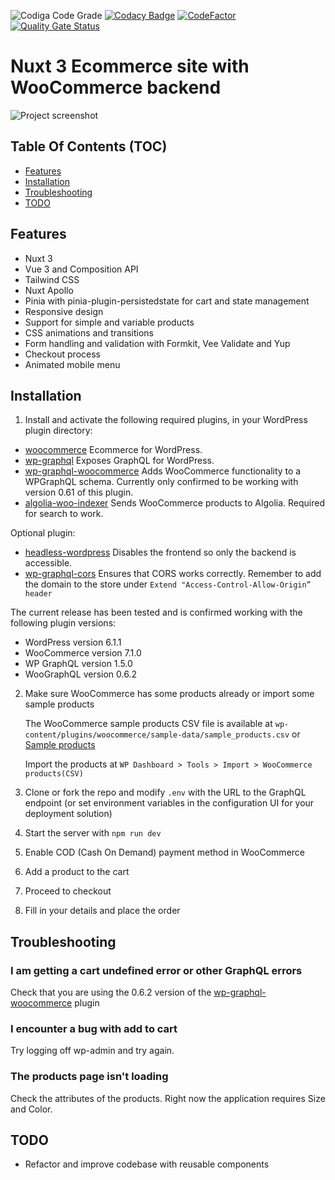 ![Codiga Code Grade](https://api.codiga.io/project/35561/score/svg)
[![Codacy Badge](https://api.codacy.com/project/badge/Grade/1835e693354349ffaa703c0bbaf2b52b)](https://app.codacy.com/gh/w3bdesign/nuxtjs-woocommerce?utm_source=github.com&utm_medium=referral&utm_content=w3bdesign/nuxtjs-woocommerce&utm_campaign=Badge_Grade)
[![CodeFactor](https://www.codefactor.io/repository/github/w3bdesign/nuxtjs-woocommerce/badge)](https://www.codefactor.io/repository/github/w3bdesign/nuxtjs-woocommerce)
[![Quality Gate Status](https://sonarcloud.io/api/project_badges/measure?project=w3bdesign_nuxtjs-woocommerce&metric=alert_status)](https://sonarcloud.io/dashboard?id=w3bdesign_nuxtjs-woocommerce)

# Nuxt 3 Ecommerce site with WooCommerce backend

<img src="https://user-images.githubusercontent.com/45217974/106988377-f129a080-676f-11eb-94b9-a44c86ea6c79.png" alt="Project screenshot" />

## Table Of Contents (TOC)

-   [Features](#Features)
-   [Installation](#Installation)
-   [Troubleshooting](#Troubleshooting)
-   [TODO](#TODO)

## Features

-   Nuxt 3 
-   Vue 3 and Composition API
-   Tailwind CSS
-   Nuxt Apollo
-   Pinia with pinia-plugin-persistedstate for cart and state management
-   Responsive design
-   Support for simple and variable products
-   CSS animations and transitions
-   Form handling and validation with Formkit, Vee Validate and Yup
-   Checkout process
-   Animated mobile menu

## Installation

1.  Install and activate the following required plugins, in your WordPress plugin directory:

-   [woocommerce](https://wordpress.org/plugins/woocommerce) Ecommerce for WordPress.
-   [wp-graphql](https://wordpress.org/plugins/wp-graphql) Exposes GraphQL for WordPress.
-   [wp-graphql-woocommerce](https://github.com/wp-graphql/wp-graphql-woocommerce) Adds WooCommerce functionality to a WPGraphQL schema. Currently only confirmed to be working with version 0.61 of this plugin.
-   [algolia-woo-indexer](https://github.com/w3bdesign/algolia-woo-indexer) Sends WooCommerce products to Algolia. Required for search to work.

Optional plugin:

-   [headless-wordpress](https://github.com/w3bdesign/headless-wp) Disables the frontend so only the backend is accessible.
-   [wp-graphql-cors](https://github.com/funkhaus/wp-graphql-cors) Ensures that CORS works correctly. Remember to add the domain to the store under `Extend "Access-Control-Allow-Origin” header`

The current release has been tested and is confirmed working with the following plugin versions:

-   WordPress version 6.1.1
-   WooCommerce version 7.1.0
-   WP GraphQL version 1.5.0
-   WooGraphQL version 0.6.2

2.  Make sure WooCommerce has some products already or import some sample products

    The WooCommerce sample products CSV file is available at `wp-content/plugins/woocommerce/sample-data/sample_products.csv` or [Sample products](sample_products/)

    Import the products at `WP Dashboard > Tools > Import > WooCommerce products(CSV)`

3.  Clone or fork the repo and modify `.env` with the URL to the GraphQL endpoint (or set environment variables in the configuration UI for your deployment solution)

4.  Start the server with `npm run dev`

5.  Enable COD (Cash On Demand) payment method in WooCommerce

6.  Add a product to the cart

7.  Proceed to checkout

8.  Fill in your details and place the order

## Troubleshooting

### I am getting a cart undefined error or other GraphQL errors

Check that you are using the 0.6.2 version of the [wp-graphql-woocommerce](https://github.com/wp-graphql/wp-graphql-woocommerce) plugin

### I encounter a bug with add to cart

Try logging off wp-admin and try again.

### The products page isn't loading

Check the attributes of the products. Right now the application requires Size and Color.

## TODO

-   Refactor and improve codebase with reusable components
